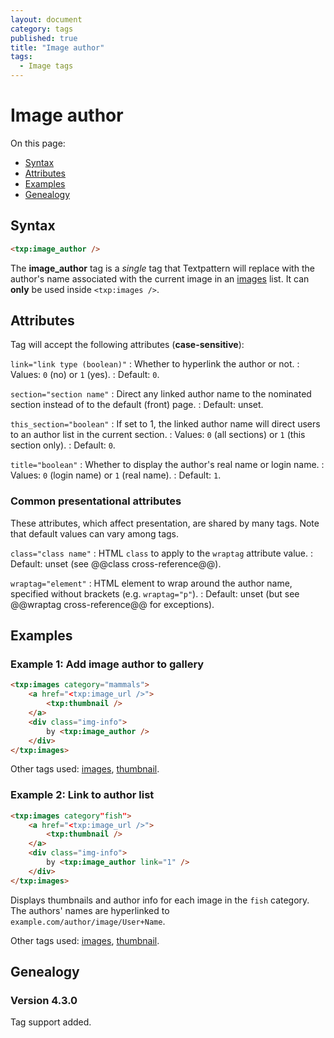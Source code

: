 ```yaml
---
layout: document
category: tags
published: true
title: "Image author"
tags:
  - Image tags
---
```


# Image author

On this page:

* [Syntax](#syntax)
* [Attributes](#attributes)
* [Examples](#examples)
* [Genealogy](#genealogy)

## Syntax

~~~ html
<txp:image_author />
~~~

The **image_author** tag is a *single* tag that Textpattern will replace with the author's name associated with the current image in an [images](images) list. It can **only** be used inside `<txp:images />`.

## Attributes

Tag will accept the following attributes (**case-sensitive**):

`link="link type (boolean)"`
: Whether to hyperlink the author or not.
: Values: `0` (no) or `1` (yes).
: Default: `0`.

`section="section name"`
: Direct any linked author name to the nominated section instead of to the default (front) page.
: Default: unset.

`this_section="boolean"`
: If set to 1, the linked author name will direct users to an author list in the current section.
: Values: `0` (all sections) or `1` (this section only).
: Default: `0`.

`title="boolean"`
: Whether to display the author's real name or login name.
: Values: `0` (login name) or `1` (real name).
: Default: `1`.

### Common presentational attributes

These attributes, which affect presentation, are shared by many tags. Note that default values can vary among tags.

`class="class name"`
: HTML `class` to apply to the `wraptag` attribute value.
: Default: unset (see @@class cross-reference@@).

`wraptag="element"`
: HTML element to wrap around the author name, specified without brackets (e.g. `wraptag="p"`).
: Default: unset (but see @@wraptag cross-reference@@ for exceptions).

## Examples

### Example 1: Add image author to gallery

~~~ html
<txp:images category="mammals">
    <a href="<txp:image_url />">
        <txp:thumbnail />
    </a>
    <div class="img-info">
        by <txp:image_author />
    </div>
</txp:images>
~~~

Other tags used: [images](images), [thumbnail](thumbnail).

### Example 2: Link to author list

~~~ html
<txp:images category"fish">
    <a href="<txp:image_url />">
        <txp:thumbnail />
    </a>
    <div class="img-info">
        by <txp:image_author link="1" />
    </div>
</txp:images>
~~~

Displays thumbnails and author info for each image in the `fish` category. The authors' names are hyperlinked to `example.com/author/image/User+Name`.

Other tags used: [images](images), [thumbnail](thumbnail).

## Genealogy

### Version 4.3.0

Tag support added.
